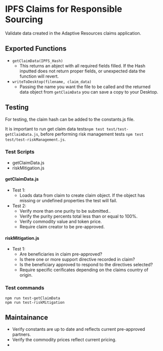 # IPFS Claims for Responsible Sourcing
Validate data created in the Adaptive Resources claims application.

## Exported Functions
- `getClaimData(IPFS_Hash)` 
    - This returns an abject with all required fields filled. If the Hash inputted does not return proper fields, or unexpected data the function will revert.
- `writeToDesktop(filename, claim_data)`
    - Passing the name you want the file to be called and the returned data object from `getClaimData` you can save a copy to your Desktop. 

## Testing
For testing, the claim hash can be added to the constants.js file.

It is important to run get claim data tests`npm test test/test-getClaimData.js`, before performing risk management tests `npm test test/test-riskManagement.js`.

### Test Scripts
- getClaimData.js
- riskMitigation.js

#### getClaimData.js
- Test 1:
    -  Loads data from claim to create claim object. If the object has missing or undefined properties the test will fail.
- Test 2: 
    - Verify more than one purity to be submitted..
    - Verify the purity percents total less than or equal to 100%.
    - Verify commodity value and token price.
    - Require claim creator to be pre-approved.

#### riskMitigation.js
- Test 1:
    - Are beneficiaries in claim pre-approved?
    - Is there one or more support directive recorded in claim?
    - Is the beneficiary approved to respond to the directives selected?
    - Require specific cerificates depending on the claims country of origin.


### Test commands
```
npm run test-getClaimData
npm run test-riskMitigation
```

## Maintainance
- Verify constants are up to date and reflects current pre-approved partners.
- Verify the commodity prices reflect current pricing. 
- 